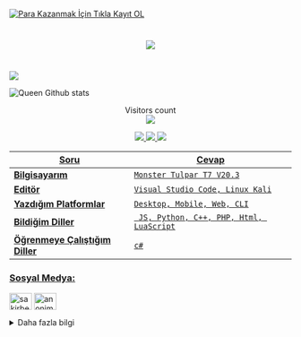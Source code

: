 

<!-- TRLink 285x580 Banner-->
<a href="https://tr.link/ref/sakirbey81"><img src="//tr.link/webroot/img/285x580.png" title="Para Kazanmak İçin Tıkla Kayıt OL" /></a>
<!-- TRLink 285x580 Banner Son--> 


<h1 align="center">
  <a href="https://git.io/typing-svg">
    <img src="https://readme-typing-svg.herokuapp.com/?lines=Sa,+Hoşgeldin+👋;Benim+Adım+Şakir....;Tanistigima+Memun+Olmadım!._.!&center=true&size=25">
  </a>
</h1>

# #

![](https://komarev.com/ghpvc/?username=SakirBey1&color=565f89&style=flat)

![Queen Github stats](https://github-readme-stats.vercel.app/api?username=SakirBey1&show_icons=true&theme=tokyonight)

<p align="center"> 
  Visitors count<br>
  <img src="https://profile-counter.glitch.me/SakirBey1/count.svg" />

<p align="center">
  <a href="https://github.com/SakirBey1">
    <img src="https://komarev.com/ghpvc/?username=SakirBey1&label=Profile%20views&color=ff69b4&label=Profile+Views&style=plastic">

  </a>
  <a href="https://github.com/SakirBey1?tab=stars">
    <img src="https://img.shields.io/github/stars/SakirBey1?color=ff69b4&label=Stargazers&style=plastic">

  </a>
  <a href="https://github.com/SakirBey1?tab=followers">
    <img src="https://img.shields.io/github/followers/SakirBey1?color=ff69b4&label=Followers&style=plastic">
    
Soru | Cevap
--- | --- 
**Bilgisayarım**  | `Monster Tulpar T7 V20.3`
**Editör**  | `Visual Studio Code, Linux Kali`
**Yazdığım Platformlar** | `Desktop, Mobile, Web, CLI`
**Bildiğim Diller**  | ` JS, Python, C++, PHP, Html, LuaScript`
**Öğrenmeye Çalıştığım Diller** | `c#`

    
<h3 align="left">Sosyal Medya:</h3>
<p align="left">
<a href="https://www.instagram.com/sakirbeyy01/" target="blank"><img align="center" src="https://cdn.jsdelivr.net/npm/simple-icons@3.0.1/icons/instagram.svg" alt="sakirbeyy01" height="30" width="40" /></a>
<a href="https://t.me/SakirBey1" target="blank"><img align="center" src="https://cdn.jsdelivr.net/npm/simple-icons@3.0.1/icons/telegram.svg" alt="anonimxx197" height="30" width="40" /></a>

<details>
<summary>Daha fazla bilgi</summary>
  
# Ne aramıştın .xd
  # Hemçkırım ben
  # Sen ddos yiyon
  # Sen kod çalıyon
  # Bağış için [Tıkla](https://telegra.ph/Ba%C4%9F%C4%B1%C5%9F-04-29)
  
<img src="https://i.pinimg.com/originals/62/c9/3a/62c93a4cf6462f54fdea6d735d927f9c.gif" height="90" with="86">
